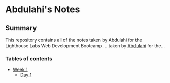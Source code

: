 # Abdulahi's Notes
## Summary 

This repository contains all of the notes taken by Abdulahi for the Lighthouse Labs Web Development Bootcamp.
...taken by [Abdulahi](https://github.com/ahirsi1215) for the...

### Tables of contents
* [Week 1](/Week_1)
  * [Day 1](/Week_1/Day_1)
